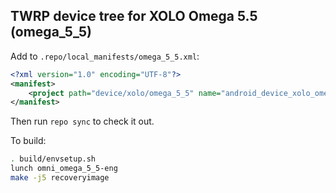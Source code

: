 ## TWRP device tree for XOLO Omega 5.5 (omega_5_5)

Add to `.repo/local_manifests/omega_5_5.xml`:

```xml
<?xml version="1.0" encoding="UTF-8"?>
<manifest>
	<project path="device/xolo/omega_5_5" name="android_device_xolo_omega_5_5" remote="liquidporting" revision="android-5.1" />
</manifest>
```

Then run `repo sync` to check it out.

To build:

```sh
. build/envsetup.sh
lunch omni_omega_5_5-eng
make -j5 recoveryimage
```
